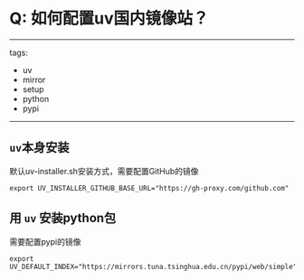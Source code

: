 # Q: 如何配置uv国内镜像站？

---
tags:
  - uv
  - mirror
  - setup
  - python
  - pypi
---

## `uv`本身安装

默认uv-installer.sh安装方式，需要配置GitHub的镜像
```shell
export UV_INSTALLER_GITHUB_BASE_URL="https://gh-proxy.com/github.com"
```

## 用 `uv` 安装python包

需要配置pypi的镜像
```shell
export UV_DEFAULT_INDEX="https://mirrors.tuna.tsinghua.edu.cn/pypi/web/simple"
```

